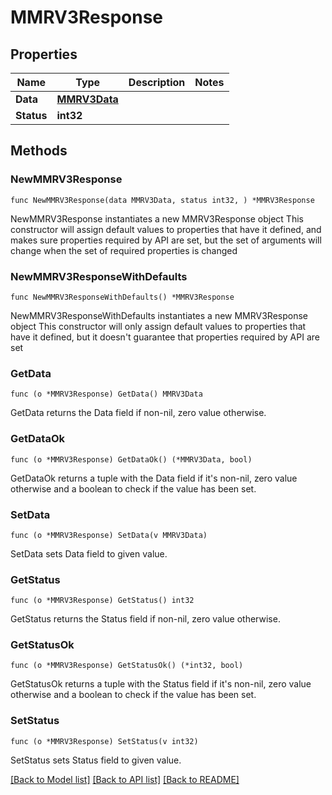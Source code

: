 # MMRV3Response

## Properties

Name | Type | Description | Notes
------------ | ------------- | ------------- | -------------
**Data** | [**MMRV3Data**](MMRV3Data.md) |  | 
**Status** | **int32** |  | 

## Methods

### NewMMRV3Response

`func NewMMRV3Response(data MMRV3Data, status int32, ) *MMRV3Response`

NewMMRV3Response instantiates a new MMRV3Response object
This constructor will assign default values to properties that have it defined,
and makes sure properties required by API are set, but the set of arguments
will change when the set of required properties is changed

### NewMMRV3ResponseWithDefaults

`func NewMMRV3ResponseWithDefaults() *MMRV3Response`

NewMMRV3ResponseWithDefaults instantiates a new MMRV3Response object
This constructor will only assign default values to properties that have it defined,
but it doesn't guarantee that properties required by API are set

### GetData

`func (o *MMRV3Response) GetData() MMRV3Data`

GetData returns the Data field if non-nil, zero value otherwise.

### GetDataOk

`func (o *MMRV3Response) GetDataOk() (*MMRV3Data, bool)`

GetDataOk returns a tuple with the Data field if it's non-nil, zero value otherwise
and a boolean to check if the value has been set.

### SetData

`func (o *MMRV3Response) SetData(v MMRV3Data)`

SetData sets Data field to given value.


### GetStatus

`func (o *MMRV3Response) GetStatus() int32`

GetStatus returns the Status field if non-nil, zero value otherwise.

### GetStatusOk

`func (o *MMRV3Response) GetStatusOk() (*int32, bool)`

GetStatusOk returns a tuple with the Status field if it's non-nil, zero value otherwise
and a boolean to check if the value has been set.

### SetStatus

`func (o *MMRV3Response) SetStatus(v int32)`

SetStatus sets Status field to given value.



[[Back to Model list]](../README.md#documentation-for-models) [[Back to API list]](../README.md#documentation-for-api-endpoints) [[Back to README]](../README.md)



